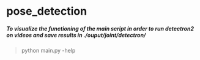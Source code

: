 # pose_detection
##### To visualize the functioning of the main script in order to run detectron2 on videos and save results in ./ouput/joint/detectron/
> python main.py -help


